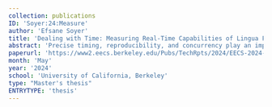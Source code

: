 ```yaml
---
collection: publications
ID: 'Soyer:24:Measure'
author: 'Efsane Soyer'
title: 'Dealing with Time: Measuring Real-Time Capabilities of Lingua Franca'
abstract: 'Precise timing, reproducibility, and concurrency play an important role in cyber-physical systems. Lingua Franca, or LF, is a reactor-based coordination language that can exploit parallelism while preserving determinism and exposes time-based semantics. These features make LF a suitable choice for real-time systems. By conducting experiments and analyzing the results, this study seeks to provide valuable insights into the real-time capabilities of Lingua Franca. We introduced two case studies: timer utilization and periodic tasks. The study on timer utilization investigated the relationship between timing behavior and task execution time, showing that LF can achieve high utilization rates of up to 95% on a Linux operating system while effectively keeping lags under 20 microseconds using the lag controller. The periodic tasks study explored various scheduling scenarios, examining how task orders, periods, and offsets affect meeting deadlines. This case highlighted the need for further efforts in implementing deadline monotonic and earliest deadline first schedulers. By leveraging these insights, we have developed future optimization strategies. The results of this thesis will kickstart the empirical timing analysis of Lingua Franca and offer valuable information for enhancing its real-time capabilities in the future.'
paperurl: 'https://www2.eecs.berkeley.edu/Pubs/TechRpts/2024/EECS-2024-131.html'
month: 'May'
year: '2024'
school: 'University of California, Berkeley'
type: "Master's thesis"
ENTRYTYPE: 'thesis'
---
```

